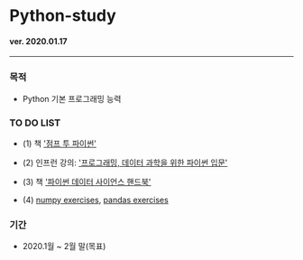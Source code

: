 # Python-study

#### ver. 2020.01.17
- - -

###  목적

* Python 기본 프로그래밍 능력


###  TO DO LIST

  * (1) 책 ['점프 투 파이썬'][link1]

[link1]: https://wikidocs.net/book/1

  * (2) 인프런 강의: ['프로그래밍, 데이터 과학을 위한 파이썬 입문'][link2]

[link2]: https://www.inflearn.com/course/python-%ED%8C%8C%EC%9D%B4%EC%8D%AC-%EC%9E%85%EB%AC%B8-%EA%B0%95%EC%A2%8C#


  * (3) 책 ['파이썬 데이터 사이언스 핸드북'][link3]

[link3]: https://wikibook.co.kr/python-ds-handbook/

  * (4) [numpy exercises][link4], [pandas exercises][link5]
  
  [link4]: https://github.com/rougier/numpy-100
  
  [link5]: https://github.com/guipsamora/pandas_exercises



###  기간

  * 2020.1월 ~ 2월 말(목표)

